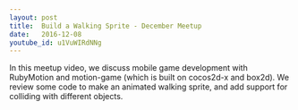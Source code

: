 ```yaml
---
layout: post
title:  Build a Walking Sprite - December Meetup
date:   2016-12-08
youtube_id: u1VuWIRdNNg
---
```

In this meetup video, we discuss mobile game development with RubyMotion and motion-game (which is built on cocos2d-x and box2d). We review some code to make an animated walking sprite, and add support for colliding with different objects.
